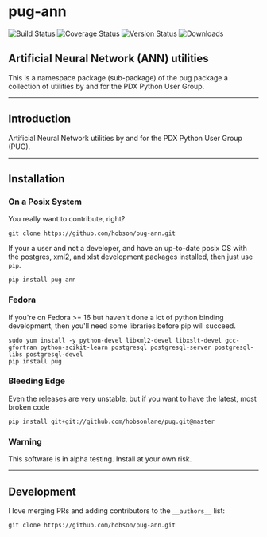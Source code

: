 # pug-ann 
[![Build Status](https://travis-ci.org/hobson/pug-ann.svg?branch=master "Travis Build & Test Status")](https://travis-ci.org/hobson/pug-ann)
[![Coverage Status](https://coveralls.io/repos/hobson/pug-ann/badge.png)](https://coveralls.io/r/hobson/pug-ann)
[![Version Status](https://pypip.in/v/pug-ann/badge.png)](https://pypi.python.org/pypi/pug-ann/)
[![Downloads](https://pypip.in/d/pug-ann/badge.png)](https://pypi.python.org/pypi/pug-ann/)

## Artificial Neural Network (ANN) utilities

This is a namespace package (sub-package) of the pug package a collection of utilities by and for the PDX Python User Group.

---

## Introduction

Artificial Neural Network utilities by and for the PDX Python User Group (PUG).

---

## Installation

### On a Posix System

You really want to contribute, right?

    git clone https://github.com/hobson/pug-ann.git

If your a user and not a developer, and have an up-to-date posix OS with the postgres, xml2, and xlst development packages installed, then just use `pip`.

    pip install pug-ann

### Fedora

If you're on Fedora >= 16 but haven't done a lot of python binding development, then you'll need some libraries before pip will succeed.

    sudo yum install -y python-devel libxml2-devel libxslt-devel gcc-gfortran python-scikit-learn postgresql postgresql-server postgresql-libs postgresql-devel
    pip install pug

### Bleeding Edge

Even the releases are very unstable, but if you want to have the latest, most broken code

    pip install git+git://github.com/hobsonlane/pug.git@master

### Warning

This software is in alpha testing.  Install at your own risk.

---

## Development

I love merging PRs and adding contributors to the `__authors__` list:

    git clone https://github.com/hobson/pug-ann.git


